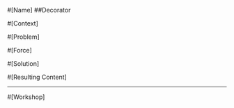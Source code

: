 #[Name]
##Decorator

#[Context]


#[Problem]


#[Force]


#[Solution]


#[Resulting Content]

***
#[Workshop]
